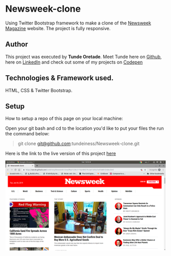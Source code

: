 # Newsweek-clone
Using Twitter Bootstrap framework to make a clone of the
[Newsweek Magazine](https://www.newsweek.com/) website. The project is fully responsive.


## Author
This project was executed by **Tunde Oretade**.
Meet Tunde here on  [Github](https://github.com/tundeiness/),  here on
[LinkedIn](https://www.linkedin.com/in/tunde-oretade/) and check out some of my
projects on [Codepen](https://codepen.io/highness/)

## Technologies & Framework used.
HTML, CSS & Twitter Bootstrap.


## Setup
How to setup a repo of this page on your local machine:

Open your git bash and cd to the location you'd like to put your files the run the command below:

>git clone git@github.com:tundeiness/Newsweek-clone.git


Here is the link to the live version of this project
[here](https://tundeiness.github.io/Newsweek-clone/)

![Screenshot of the Project](https://github.com/tundeiness/Newsweek-clone/blob/development/img/live-preview.png)
